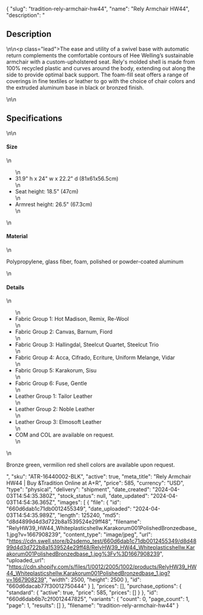 {
  "slug": "tradition-rely-armchair-hw44",
  "name": "Rely Armchair HW44",
  "description": "<h2>Description</h2>\n<!-- split -->\n<p class=\"lead\">The ease and utility of a swivel base with automatic return complements the comfortable contours of Hee Welling’s sustainable armchair with a custom-upholstered seat. Rely's molded shell is made from 100% recycled plastic and curves around the body, extending out along the side to provide optimal back support. The foam-fill seat offers a range of coverings in fine textiles or leather to go with the choice of chair colors and the extruded aluminum base in black or bronzed finish.</p>\n<!-- split -->\n<h2>Specifications</h2>\n<!-- split -->\n<h4>Size</h4>\n<ul>\n<li>31.9\" h x 24\" w x 22.2\" d (81x61x56.5cm)</li>\n<li>Seat height: 18.5\" (47cm)</li>\n<li>Armrest height: 26.5\" (67.3cm)</li>\n</ul>\n<h4>Material</h4>\n<p>Polypropylene, glass fiber, foam, polished or powder-coated aluminum</p>\n<h4>Details</h4>\n<ul>\n<li>Fabric Group 1: Hot Madison, Remix, Re-Wool</li>\n<li>Fabric Group 2: Canvas, Barnum, Fiord</li>\n<li>Fabric Group 3: Hallingdal, Steelcut Quartet, Steelcut Trio</li>\n<li>Fabric Group 4: Acca, Cifrado, Ecriture, Uniform Melange, Vidar</li>\n<li>Fabric Group 5: Karakorum, Sisu</li>\n<li>Fabric Group 6: Fuse, Gentle</li>\n<li>Leather Group 1: Tailor Leather</li>\n<li>Leather Group 2: Noble Leather</li>\n<li>Leather Group 3: Elmosoft Leather</li>\n<li>COM and COL are available on request.</li>\n</ul>\n<p>Bronze green, vermilion red shell colors are available upon request.</p>",
  "sku": "ATR-16440002-BLK",
  "active": true,
  "meta_title": "Rely Armchair HW44 | Buy &Tradition Online at A+R",
  "price": 585,
  "currency": "USD",
  "type": "physical",
  "delivery": "shipment",
  "date_created": "2024-04-03T14:54:35.380Z",
  "stock_status": null,
  "date_updated": "2024-04-03T14:54:36.365Z",
  "images": [
    {
      "file": {
        "id": "660d6dab1c71db0012455349",
        "date_uploaded": "2024-04-03T14:54:35.989Z",
        "length": 125240,
        "md5": "d8d4899d4d3d722b8a1539524e29ff48",
        "filename": "RelyHW39_HW44_Whiteplasticshellw.Karakorum001PolishedBronzedbase_1.jpg?v=1667908239",
        "content_type": "image/jpeg",
        "url": "https://cdn.swell.store/b2sdemo_test/660d6dab1c71db0012455349/d8d4899d4d3d722b8a1539524e29ff48/RelyHW39_HW44_Whiteplasticshellw.Karakorum001PolishedBronzedbase_1.jpg%3Fv%3D1667908239",
        "uploaded_url": "https://cdn.shopify.com/s/files/1/0012/2005/1002/products/RelyHW39_HW44_Whiteplasticshellw.Karakorum001PolishedBronzedbase_1.jpg?v=1667908239",
        "width": 2500,
        "height": 2500
      },
      "id": "660d6dacab77f30012750444"
    }
  ],
  "prices": [],
  "purchase_options": {
    "standard": {
      "active": true,
      "price": 585,
      "prices": []
    }
  },
  "id": "660d6dab6b7c2f0012447825",
  "variants": {
    "count": 0,
    "page_count": 1,
    "page": 1,
    "results": []
  },
  "filename": "tradition-rely-armchair-hw44"
}